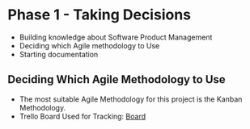 # Phase 1 - Taking Decisions
- Building knowledge about Software Product Management
- Deciding which Agile methodology to Use
- Starting documentation

## Deciding Which Agile Methodology to Use
- The most suitable Agile Methodology for this project is the Kanban Methodology.
- Trello Board Used for Tracking: [Board](https://trello.com/invite/b/67d1a6e44fe4080fcf17ecca/ATTI39a9f6ced5d1aa11124c4d8c79fec67bFB821F42/hivebox)